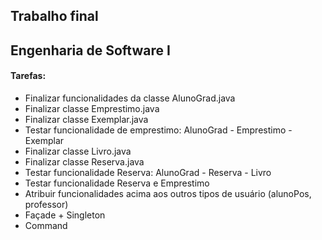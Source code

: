 ## Trabalho final
Engenharia de Software I
---
#### Tarefas:
- Finalizar funcionalidades da classe AlunoGrad.java
- Finalizar classe Emprestimo.java
- Finalizar classe Exemplar.java
- Testar funcionalidade de emprestimo: AlunoGrad - Emprestimo - Exemplar
- Finalizar classe Livro.java
- Finalizar classe Reserva.java
- Testar funcionalidade Reserva: AlunoGrad - Reserva - Livro
- Testar funcionalidade Reserva e Emprestimo
- Atribuir funcionalidades acima aos outros tipos de usuário (alunoPos, professor)
- Façade + Singleton
- Command
